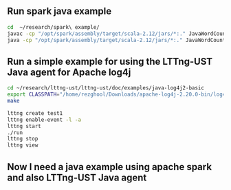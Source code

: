 
## Run spark java example

```bash
cd  ~/research/spark\ example/
javac -cp "/opt/spark/assembly/target/scala-2.12/jars/*:." JavaWordCount.java
java -cp "/opt/spark/assembly/target/scala-2.12/jars/*:." JavaWordCount
```

## Run a simple example for using the LTTng-UST Java agent for Apache log4j
```bash
cd ~/research/lttng-ust/lttng-ust/doc/examples/java-log4j2-basic
export CLASSPATH="/home/rezghool/Downloads/apache-log4j-2.20.0-bin/log4j-core-2.20.0.jar:/home/rezghool/Downloads/apache-log4j-2.20.0-bin/log4j-api-2.20.0.jar"
make

lttng create test1
lttng enable-event -l -a
lttng start
./run
lttng stop
lttng view
```

## Now I need a java example using apache spark and also  LTTng-UST Java agent
